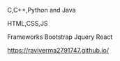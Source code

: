 

C,C++,Python and Java

HTML,CSS,JS

Frameworks
Bootstrap
Jquery
React

https://raviverma2791747.github.io/

